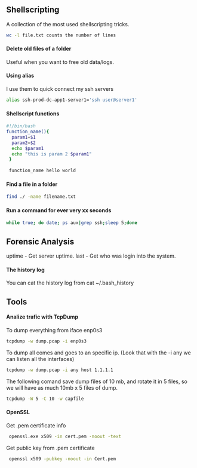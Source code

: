 ## Shellscripting
A collection of the most used shellscripting tricks.

```bash
wc -l file.txt counts the number of lines
```

#### Delete old files of a folder
Useful when you want to free old data/logs.

#### Using alias 
I use them to quick connect my ssh servers
```bash
alias ssh-prod-dc-app1-server1='ssh user@server1'
```

#### Shellscript functions
```bash
#!/bin/bash
function_name(){
  param1=$1
  param2=$2
  echo $param1
  echo "this is param 2 $param1"
 }
 
 function_name hello world
```

#### Find a file in a folder
```bash
find ./ -name filename.txt
```

#### Run a command for ever very xx seconds
```bash
while true; do date; ps aux|grep ssh;sleep 5;done
```

## Forensic Analysis
uptime - Get server uptime.
last - Get who was login into the system.

#### The history log
You can cat the history log from cat ~/.bash_history

## Tools
#### Analize trafic with TcpDump 

To dump everything from iface enp0s3
```bash
tcpdump -w dump.pcap -i enp0s3
```

To dump all comes and goes to an specific ip. (Look that with the -i any we can listen all the interfaces)
```bash
tcpdump -w dump.pcap -i any host 1.1.1.1
```

The following comand save dump files of 10 mb, and rotate it in 5 files, so we will have as much 10mb x 5 files of dump.
```bash
tcpdump -W 5 -C 10 -w capfile
```

#### OpenSSL

Get .pem certificate info 
```bash
 openssl.exe x509 -in cert.pem -noout -text
 ```
 
 
Get public key from .pem certificate
```bash
 openssl x509 -pubkey -noout -in Cert.pem
 ```

 



